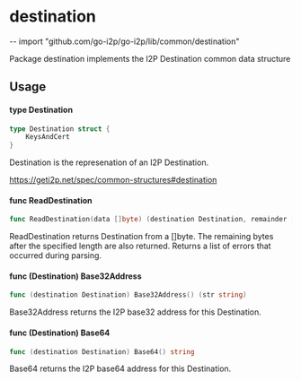 # destination
--
    import "github.com/go-i2p/go-i2p/lib/common/destination"

Package destination implements the I2P Destination common data structure

## Usage

#### type Destination

```go
type Destination struct {
	KeysAndCert
}
```

Destination is the represenation of an I2P Destination.

https://geti2p.net/spec/common-structures#destination

#### func  ReadDestination

```go
func ReadDestination(data []byte) (destination Destination, remainder []byte, err error)
```
ReadDestination returns Destination from a []byte. The remaining bytes after the
specified length are also returned. Returns a list of errors that occurred
during parsing.

#### func (Destination) Base32Address

```go
func (destination Destination) Base32Address() (str string)
```
Base32Address returns the I2P base32 address for this Destination.

#### func (Destination) Base64

```go
func (destination Destination) Base64() string
```
Base64 returns the I2P base64 address for this Destination.
